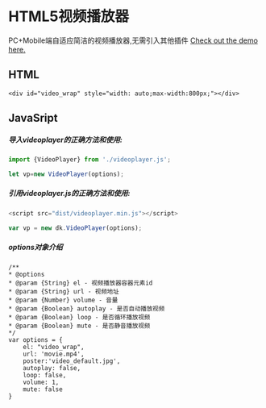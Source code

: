 # HTML5视频播放器

PC+Mobile端自适应简洁的视频播放器,无需引入其他插件
[Check out the demo here.](https://urlzengbin.github.io/html5-video-player/example/index.html)

## HTML
```
<div id="video_wrap" style="width: auto;max-width:800px;"></div>
```

## JavaSript

##### 导入videoplayer的正确方法和使用:
```js
import {VideoPlayer} from './videoplayer.js';

let vp=new VideoPlayer(options);
```

##### 引用videoplayer.js的正确方法和使用:
```js
<script src="dist/videoplayer.min.js"></script>

var vp = new dk.VideoPlayer(options);
```

##### options对象介绍
```
/**
* @options
* @param {String} el - 视频播放器容器元素id
* @param {String} url - 视频地址
* @param {Number} volume - 音量
* @param {Boolean} autoplay - 是否自动播放视频
* @param {Boolean} loop - 是否循环播放视频
* @param {Boolean} mute - 是否静音播放视频
*/
var options = {
    el: "video_wrap",
    url: 'movie.mp4',
    poster:'video_default.jpg',
    autoplay: false,
    loop: false,
    volume: 1,
    mute: false
}
```

